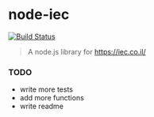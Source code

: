 # node-iec

[![Build Status](https://travis-ci.org/yoavmmn/node-iec.svg?branch=master)](https://travis-ci.org/yoavmmn/node-iec)

> A node.js library for https://iec.co.il/

### TODO

- write more tests
- add more functions
- write readme

